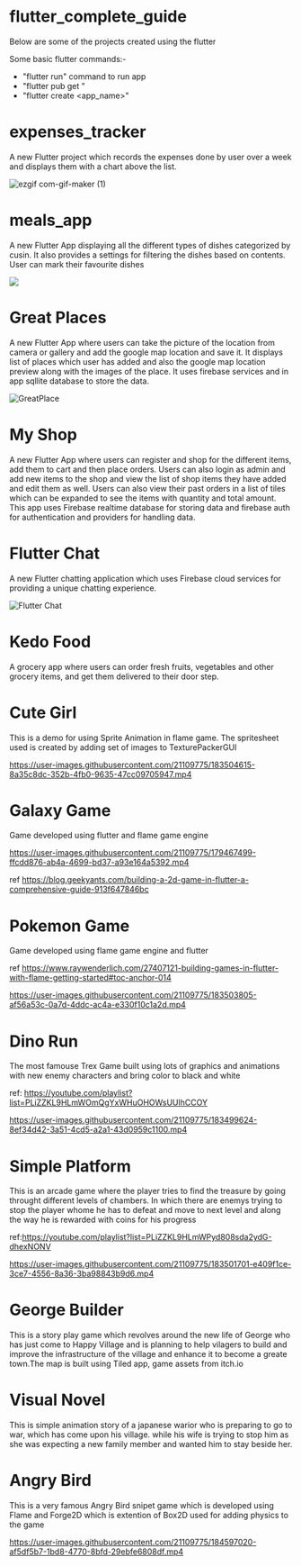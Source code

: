 # flutter_complete_guide

Below are some of the projects created using the flutter

Some basic flutter commands:-

- "flutter run" command to run app 
- "flutter pub get <lib name>"
- "flutter create <app_name>"

 # expenses_tracker

A new Flutter project which records the expenses done by user over a week and displays them with a chart above the list.

![ezgif com-gif-maker (1)](https://user-images.githubusercontent.com/21109775/171257132-55ab1a60-8386-4884-99a9-0520037a54d5.gif)

# meals_app

A new Flutter App displaying all the different types of dishes categorized by cusin. It also provides a settings for filtering the dishes based on contents.
User can mark their favourite dishes

![](https://github.com/vijeth11/UdemyMaxMillerFlutter/blob/main/meals_app/Meal%20App.gif)

# Great Places

A new Flutter App where users can take the picture of the location from camera or gallery and add the google map location and save it.
It displays list of places which user has added and also the google map location preview along with the images of the place. It uses firebase services
and in app sqllite database to store the data.

![GreatPlace](https://user-images.githubusercontent.com/21109775/179568613-0d169144-f083-498e-8330-dca69414bb2b.gif)


# My Shop 

A new Flutter App where users can register and shop for the different items, add them to cart and then place orders. Users can also login as admin 
and add new items to the shop and view the list of shop items they have added and edit them as well. Users can also view their past orders in a list of tiles \
which can be expanded to see the items with quantity and total amount. This app uses Firebase realtime database for storing data and firebase auth for authentication
and providers for handling data.

# Flutter Chat

A new Flutter chatting application which uses Firebase cloud services for providing a unique chatting experience.

![Flutter Chat](https://user-images.githubusercontent.com/21109775/179480502-4b0374bb-5d66-48a9-994d-26cbb93b4d52.gif)
 
 # Kedo Food
 
 A grocery app where users can order fresh fruits, vegetables and other grocery items, and get them delivered to their
 door step.

# Cute Girl 
 
This is a demo for using Sprite Animation in flame game. The spritesheet used is created by adding set of images to TexturePackerGUI

https://user-images.githubusercontent.com/21109775/183504615-8a35c8dc-352b-4fb0-9635-47cc09705947.mp4
 
# Galaxy Game

Game developed using flutter and flame game engine 

https://user-images.githubusercontent.com/21109775/179467499-ffcdd876-ab4a-4699-bd37-a93e164a5392.mp4

 ref https://blog.geekyants.com/building-a-2d-game-in-flutter-a-comprehensive-guide-913f647846bc
 
# Pokemon Game
 Game developed using flame game engine and flutter
 
 ref https://www.raywenderlich.com/27407121-building-games-in-flutter-with-flame-getting-started#toc-anchor-014 
 
 https://user-images.githubusercontent.com/21109775/183503805-af56a53c-0a7d-4ddc-ac4a-e330f10c1a2d.mp4

# Dino Run
 The most famouse Trex Game built using lots of graphics and animations with new enemy characters and bring color to black and white
 
 ref: https://youtube.com/playlist?list=PLiZZKL9HLmWOmQgYxWHuOHOWsUUlhCCOY
 
 https://user-images.githubusercontent.com/21109775/183499624-8ef34d42-3a51-4cd5-a2a1-43d0959c1100.mp4

# Simple Platform
 This is an arcade game where the player tries to find the treasure by going throught different levels of chambers. In which there are enemys
 trying to stop the player whome he has to defeat and move to next level and along the way he is rewarded with coins for his progress
 
 ref:https://youtube.com/playlist?list=PLiZZKL9HLmWPyd808sda2ydG-dhexNONV
 
 https://user-images.githubusercontent.com/21109775/183501701-e409f1ce-3ce7-4556-8a36-3ba98843b9d6.mp4
 
# George Builder
  
 This is a story play game which revolves around the new life of George who has just come to Happy Village and is planning to help vilagers to build and 
 improve the infrastructure of the village and enhance it to become a greate town.The map is built using Tiled app, game assets from itch.io
 
# Visual Novel
 
 This is simple animation story of a japanese warior who is preparing to go to war, which has come upon his village. while his wife is trying to stop
 him as she was expecting a new family member and wanted him to stay beside her.
 
# Angry Bird
  
  This is a very famous Angry Bird snipet game which is developed using Flame and Forge2D which is extention of Box2D used for adding physics to the game

  https://user-images.githubusercontent.com/21109775/184597020-af5df5b7-1bd8-4770-8bfd-29ebfe6808df.mp4


